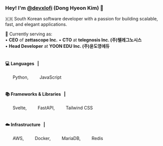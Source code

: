 ### Hey! I'm <a href="https://github.com/devxlofi">@devxlofi</a> (Dong Hyeon Kim) 👋

🇰🇷 South Korean software developer with a passion for building scalable, fast, and elegant applications.

🚀 Currently serving as:  
• **CEO** of **zettascope Inc.**
• **CTO** at **telegnosis Inc. (주)텔레그노시스**  
• **Head Developer** at **YOON EDU Inc. (주)윤도영에듀**
<br/><br/>

#### 💻 Languages&nbsp;&nbsp;&nbsp;|&nbsp;&nbsp;&nbsp;
<img src="https://upload.wikimedia.org/wikipedia/commons/c/c3/Python-logo-notext.svg" height="16"/>&nbsp;&nbsp;Python,&nbsp;&nbsp;
<img src="https://upload.wikimedia.org/wikipedia/commons/6/6a/JavaScript-logo.png" height="16"/>&nbsp;&nbsp;JavaScript
<br/><br/>
#### 📚 Frameworks & Libraries&nbsp;&nbsp;&nbsp;|&nbsp;&nbsp;&nbsp;
<img src="https://upload.wikimedia.org/wikipedia/commons/thumb/1/1b/Svelte_Logo.svg/1200px-Svelte_Logo.svg.png" height="16"/>&nbsp;&nbsp;Svelte,&nbsp;&nbsp;
<img src="https://fastapi.tiangolo.com/ko/img/favicon.png" height="16"/>&nbsp;&nbsp;FastAPI,&nbsp;&nbsp;
<img src="https://upload.wikimedia.org/wikipedia/commons/thumb/d/d5/Tailwind_CSS_Logo.svg/1200px-Tailwind_CSS_Logo.svg.png" height="16"/>&nbsp;&nbsp;Tailwind CSS
<br/><br/>
#### ☁️ Infrastructure&nbsp;&nbsp;&nbsp;|&nbsp;&nbsp;&nbsp;
<img src="https://upload.wikimedia.org/wikipedia/commons/thumb/9/93/Amazon_Web_Services_Logo.svg/2560px-Amazon_Web_Services_Logo.svg.png" height="16"/>&nbsp;&nbsp;AWS,&nbsp;&nbsp;
<img src="https://www.docker.com/app/uploads/2024/02/cropped-docker-logo-favicon-192x192.png" height="16"/>&nbsp;&nbsp;Docker,&nbsp;&nbsp;
<img src="https://cdn.icon-icons.com/icons2/2699/PNG/512/mariadb_logo_icon_170968.png" height="16"/>&nbsp;&nbsp;MariaDB,&nbsp;&nbsp;
<img src="https://cdn4.iconfinder.com/data/icons/redis-2/1451/Untitled-2-512.png" height="16"/>&nbsp;&nbsp;Redis
